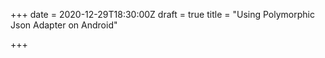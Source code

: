 +++
date = 2020-12-29T18:30:00Z
draft = true
title = "Using Polymorphic Json Adapter on Android"

+++

